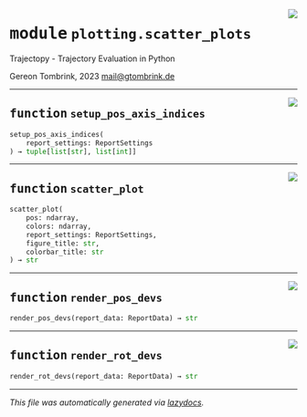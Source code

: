 <!-- markdownlint-disable -->

<a href="..\trajectopy_core\plotting\scatter_plots.py#L0"><img align="right" style="float:right;" src="https://img.shields.io/badge/-source-cccccc?style=flat-square"></a>

# <kbd>module</kbd> `plotting.scatter_plots`
Trajectopy - Trajectory Evaluation in Python 

Gereon Tombrink, 2023 mail@gtombrink.de 


---

<a href="..\trajectopy_core\plotting\scatter_plots.py#L16"><img align="right" style="float:right;" src="https://img.shields.io/badge/-source-cccccc?style=flat-square"></a>

## <kbd>function</kbd> `setup_pos_axis_indices`

```python
setup_pos_axis_indices(
    report_settings: ReportSettings
) → tuple[list[str], list[int]]
```






---

<a href="..\trajectopy_core\plotting\scatter_plots.py#L27"><img align="right" style="float:right;" src="https://img.shields.io/badge/-source-cccccc?style=flat-square"></a>

## <kbd>function</kbd> `scatter_plot`

```python
scatter_plot(
    pos: ndarray,
    colors: ndarray,
    report_settings: ReportSettings,
    figure_title: str,
    colorbar_title: str
) → str
```






---

<a href="..\trajectopy_core\plotting\scatter_plots.py#L96"><img align="right" style="float:right;" src="https://img.shields.io/badge/-source-cccccc?style=flat-square"></a>

## <kbd>function</kbd> `render_pos_devs`

```python
render_pos_devs(report_data: ReportData) → str
```






---

<a href="..\trajectopy_core\plotting\scatter_plots.py#L108"><img align="right" style="float:right;" src="https://img.shields.io/badge/-source-cccccc?style=flat-square"></a>

## <kbd>function</kbd> `render_rot_devs`

```python
render_rot_devs(report_data: ReportData) → str
```








---

_This file was automatically generated via [lazydocs](https://github.com/ml-tooling/lazydocs)._
